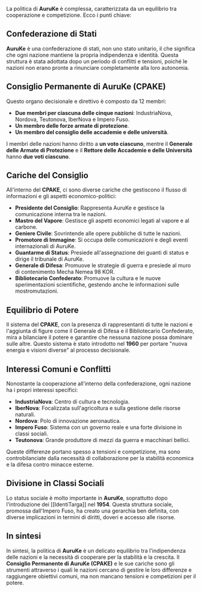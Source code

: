 La politica di **AuruKe** è complessa, caratterizzata da un equilibrio tra cooperazione e competizione. Ecco i punti chiave:

## **Confederazione di Stati**

**AuruKe** è una confederazione di stati, non uno stato unitario, il che significa che ogni nazione mantiene la propria indipendenza e identità. Questa struttura è stata adottata dopo un periodo di conflitti e tensioni, poiché le nazioni non erano pronte a rinunciare completamente alla loro autonomia.

## **Consiglio Permanente di AuruKe (CPAKE)**

Questo organo decisionale e direttivo è composto da 12 membri:

- **Due membri per ciascuna delle cinque nazioni**: IndustriaNova, Nordova, Teutonova, IberNova e Impero Fuso.
- **Un membro delle forze armate di protezione**.
- **Un membro del consiglio delle accademie e delle università**.

I membri delle nazioni hanno diritto a **un voto ciascuno**, mentre il **Generale delle Armate di Protezione** e il **Rettore delle Accademie e delle Università** hanno **due voti ciascuno**.

## **Cariche del Consiglio**

All'interno del **CPAKE**, ci sono diverse cariche che gestiscono il flusso di informazioni e gli aspetti economico-politici:

- **Presidente del Consiglio**: Rappresenta AuruKe e gestisce la comunicazione interna tra le nazioni.
- **Mastro del Vapore**: Gestisce gli aspetti economici legati al vapore e al carbone.
- **Geniere Civile**: Sovrintende alle opere pubbliche di tutte le nazioni.
- **Promotore di Immagine**: Si occupa delle comunicazioni e degli eventi internazionali di AuruKe.
- **Guantarme di Status**: Presiede all'assegnazione dei guanti di status e dirige il tribunale di AuruKe.
- **Generale di Difesa**: Promuove le strategie di guerra e presiede al muro di contenimento Mecha Nemea 98 KOR.
- **Bibliotecario Confederato**: Promuove la cultura e le nuove sperimentazioni scientifiche, gestendo anche le informazioni sulle mostromutazioni.

## **Equilibrio di Potere**

Il sistema del **CPAKE**, con la presenza di rappresentanti di tutte le nazioni e l'aggiunta di figure come il Generale di Difesa e il Bibliotecario Confederato, mira a bilanciare il potere e garantire che nessuna nazione possa dominare sulle altre. Questo sistema è stato introdotto nel **1960** per portare "nuova energia e visioni diverse" al processo decisionale.

## **Interessi Comuni e Conflitti**

Nonostante la cooperazione all'interno della confederazione, ogni nazione ha i propri interessi specifici:

- **IndustriaNova**: Centro di cultura e tecnologia.
- **IberNova**: Focalizzata sull'agricoltura e sulla gestione delle risorse naturali.
- **Nordova**: Polo di innovazione aeronautica.
- **Impero Fuso**: Sistema con un governo reale e una forte divisione in classi sociali.
- **Teutonova**: Grande produttore di mezzi da guerra e macchinari bellici.

Queste differenze portano spesso a tensioni e competizione, ma sono controbilanciate dalla necessità di collaborazione per la stabilità economica e la difesa contro minacce esterne.

## **Divisione in Classi Sociali**

Lo status sociale è molto importante in **AuruKe**, soprattutto dopo l'introduzione dei [[IdentiTarga]] nel **1954**. Questa struttura sociale, promossa dall'Impero Fuso, ha creato una gerarchia ben definita, con diverse implicazioni in termini di diritti, doveri e accesso alle risorse.

## **In sintesi**

In sintesi, la politica di **AuruKe** è un delicato equilibrio tra l'indipendenza delle nazioni e la necessità di cooperare per la stabilità e la crescita. Il **Consiglio Permanente di AuruKe (CPAKE)** e le sue cariche sono gli strumenti attraverso i quali le nazioni cercano di gestire le loro differenze e raggiungere obiettivi comuni, ma non mancano tensioni e competizioni per il potere.